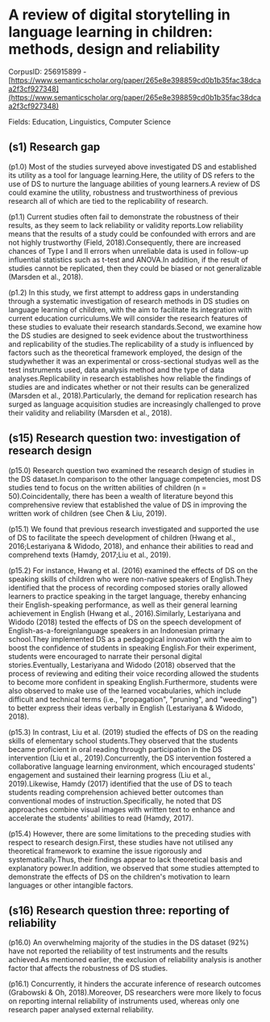 # A review of digital storytelling in language learning in children: methods, design and reliability

CorpusID: 256915899 - [https://www.semanticscholar.org/paper/265e8e398859cd0b1b35fac38dcaa2f3cf927348](https://www.semanticscholar.org/paper/265e8e398859cd0b1b35fac38dcaa2f3cf927348)

Fields: Education, Linguistics, Computer Science

## (s1) Research gap
(p1.0) Most of the studies surveyed above investigated DS and established its utility as a tool for language learning.Here, the utility of DS refers to the use of DS to nurture the language abilities of young learners.A review of DS could examine the utility, robustness and trustworthiness of previous research all of which are tied to the replicability of research.

(p1.1) Current studies often fail to demonstrate the robustness of their results, as they seem to lack reliability or validity reports.Low reliability means that the results of a study could be confounded with errors and are not highly trustworthy (Field, 2018).Consequently, there are increased chances of Type I and II errors when unreliable data is used in follow-up influential statistics such as t-test and ANOVA.In addition, if the result of studies cannot be replicated, then they could be biased or not generalizable (Marsden et al., 2018).

(p1.2) In this study, we first attempt to address gaps in understanding through a systematic investigation of research methods in DS studies on language learning of children, with the aim to facilitate its integration with current education curriculums.We will consider the research features of these studies to evaluate their research standards.Second, we examine how the DS studies are designed to seek evidence about the trustworthiness and replicability of the studies.The replicability of a study is influenced by factors such as the theoretical framework employed, the design of the studywhether it was an experimental or cross-sectional studyas well as the test instruments used, data analysis method and the type of data analyses.Replicability in research establishes how reliable the findings of studies are and indicates whether or not their results can be generalized (Marsden et al., 2018).Particularly, the demand for replication research has surged as language acquisition studies are increasingly challenged to prove their validity and reliability (Marsden et al., 2018).
## (s15) Research question two: investigation of research design
(p15.0) Research question two examined the research design of studies in the DS dataset.In comparison to the other language competencies, most DS studies tend to focus on the written abilities of children (n = 50).Coincidentally, there has been a wealth of literature beyond this comprehensive review that established the value of DS in improving the written work of children (see Chen & Liu, 2019).

(p15.1) We found that previous research investigated and supported the use of DS to facilitate the speech development of children (Hwang et al., 2016;Lestariyana & Widodo, 2018), and enhance their abilities to read and comprehend texts (Hamdy, 2017;Liu et al., 2019).

(p15.2) For instance, Hwang et al. (2016) examined the effects of DS on the speaking skills of children who were non-native speakers of English.They identified that the process of recording composed stories orally allowed learners to practice speaking in the target language, thereby enhancing their English-speaking performance, as well as their general learning achievement in English (Hwang et al., 2016).Similarly, Lestariyana and Widodo (2018) tested the effects of DS on the speech development of English-as-a-foreignlanguage speakers in an Indonesian primary school.They implemented DS as a pedagogical innovation with the aim to boost the confidence of students in speaking English.For their experiment, students were encouraged to narrate their personal digital stories.Eventually, Lestariyana and Widodo (2018) observed that the process of reviewing and editing their voice recording allowed the students to become more confident in speaking English.Furthermore, students were also observed to make use of the learned vocabularies, which include difficult and technical terms (i.e., "propagation", "pruning", and "weeding") to better express their ideas verbally in English (Lestariyana & Widodo, 2018).

(p15.3) In contrast, Liu et al. (2019) studied the effects of DS on the reading skills of elementary school students.They observed that the students became proficient in oral reading through participation in the DS intervention (Liu et al., 2019).Concurrently, the DS intervention fostered a collaborative language learning environment, which encouraged students' engagement and sustained their learning progress (Liu et al., 2019).Likewise, Hamdy (2017) identified that the use of DS to teach students reading comprehension achieved better outcomes than conventional modes of instruction.Specifically, he noted that DS approaches combine visual images with written text to enhance and accelerate the students' abilities to read (Hamdy, 2017).

(p15.4) However, there are some limitations to the preceding studies with respect to research design.First, these studies have not utilised any theoretical framework to examine the issue rigorously and systematically.Thus, their findings appear to lack theoretical basis and explanatory power.In addition, we observed that some studies attempted to demonstrate the effects of DS on the children's motivation to learn languages or other intangible factors.
## (s16) Research question three: reporting of reliability
(p16.0) An overwhelming majority of the studies in the DS dataset (92%) have not reported the reliability of test instruments and the results achieved.As mentioned earlier, the exclusion of reliability analysis is another factor that affects the robustness of DS studies.

(p16.1) Concurrently, it hinders the accurate inference of research outcomes (Grabowski & Oh, 2018).Moreover, DS researchers were more likely to focus on reporting internal reliability of instruments used, whereas only one research paper analysed external reliability.
